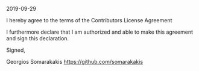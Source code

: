 2019-09-29

I hereby agree to the terms of the Contributors License Agreement

I furthermore declare that I am authorized and able to make this agreement and sign this declaration.

Signed,

Georgios Somarakakis https://github.com/somarakakis

